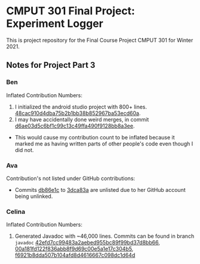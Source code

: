 # CMPUT 301 Final Project: Experiment Logger
This is project repository for the Final Course Project CMPUT 301 for Winter 2021.

## Notes for Project Part 3

<h3>Ben</h3>

Inflated Contribution Numbers:
1. I initialized the android studio project with 800+ lines. [48cac910d4dba75b2b1bb38b852967ba53ecd60a](https://github.com/CMPUT301W21T12/FAANG-GANG/commit/48cac910d4dba75b2b1bb38b852967ba53ecd60a).
2. I may have accidentally done weird merges, in commit [d6ae03d5c6bf1c99c13c49ffa490f9128bb8a3ee](https://github.com/CMPUT301W21T12/FAANG-GANG/commit/d6ae03d5c6bf1c99c13c49ffa490f9128bb8a3ee).
* This would cause my contribution count to be inflated because it marked me as having written parts of other people's code even though I did not. 

<h3>Ava</h3> 

Contribution's not listed under GitHub contributions:
* Commits [db86e1c](https://github.com/CMPUT301W21T12/FAANG-GANG/commit/db86e1ca8146720b1f63a2f8a1e42ce585da9cc7) to [3dca83a](https://github.com/CMPUT301W21T12/FAANG-GANG/commit/0bae39a60c51f4ec0f8ecf742f665a8cd19303e5) are unlisted due to her GitHub account being unlinked.


<h3>Celina</h3>

Inflated Contribution Numbers:
1. Generated Javadoc with ~46,000 lines. Commits can be found in branch `javadoc` [42efd7cc99483a2aebed955bc89f99bd37d8bb66](https://github.com/CMPUT301W21T12/FAANG-GANG/commit/42efd7cc99483a2aebed955bc89f99bd37d8bb66), [00a181fd122f836abb8f9d69c00e5a1e17c304b5](https://github.com/CMPUT301W21T12/FAANG-GANG/commit/00a181fd122f836abb8f9d69c00e5a1e17c304b5), [f6921b8dda507b104afd8d4616667c098dc1d64d](https://github.com/CMPUT301W21T12/FAANG-GANG/commit/00a181fd122f836abb8f9d69c00e5a1e17c304b5)
